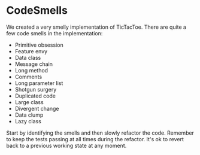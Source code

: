 # CodeSmells

We created a very smelly implementation of TicTacToe. There are quite a few code smells in the implementation: 

* Primitive obsession
* Feature envy
* Data class
* Message chain
* Long method
* Comments
* Long parameter list
* Shotgun surgery
* Duplicated code
* Large class
* Divergent change
* Data clump
* Lazy class

Start by identifying the smells and then slowly refactor the code. Remember to keep the tests passing at all times during the refactor. It's ok to revert back to a previous working state at any moment.
